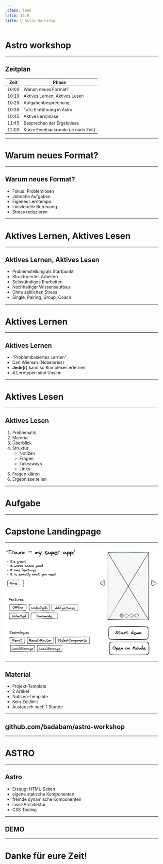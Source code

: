 ```yaml
---
_class: lead
ratio: 16:9
title: 🚀 Astro Workshop
---
```


# Astro workshop

---
<!-- _class: tags block -->

## Zeitplan

| Zeit  | Phase                              |
| ----- | ---------------------------------- |
| 10:00 | Warum neues Format?                |
| 10:10 | Aktives Lernen, Aktives Lesen      |
| 10:25 | Aufgabenbesprechung                |
| 10:35 | Talk: Einführung in Astro          |
| 10:45 | Aktive Lernphase                   |
| 11:45 | Besprechen der Ergebnisse          |
| 12:00 | Kurze Feedbackrunde (je nach Zeit) |

---
<!-- _class: lead -->

# Warum neues Format?

---
<!-- _class: tags blocks -->
<!-- _footer: 10:00 - 10:10 -->

## Warum neues Format?

 * Fokus: Problemlösen
 * Jobnahe Aufgaben
 * Eigenes Lerntempo
 * Individuelle Betreuung
 * Stress reduzieren

---
<!-- _class: lead -->
<!-- _footer: (1/3) 10:10 - 10:25 -->

# Aktives Lernen, Aktives Lesen

---
<!-- _class: tags blocks -->

## Aktives Lernen, Aktives Lesen

 * Problemstellung als Startpunkt
 * Strukturiertes Arbeiten
 * Selbständiges Erarbeiten
 * Nachhaltiger Wissensaufbau
 * Ohne zeitlichen Stress
 * Single, Pairing, Group, Coach

---
<!-- _class: sublead tags -->
<!-- _footer: (2/3) 10:10 - 10:25 -->

# Aktives Lernen

---
<!-- _class: tags blocks -->

## Aktives Lernen

 * "Problembasiertes Lernen"
 * Carl Wieman (Nobelpreis)
 * **Jede(r)** kann so Komplexes erlernen
 * 4 Lerntypen sind Unsinn

---
<!-- _class: sublead tags -->
<!-- _footer: (3/3) 10:10 - 10:25 -->

# Aktives Lesen

---
<!-- _class: tags  -->

## Aktives Lesen

1) Problematik
2) Material
3) Überblick
4) Struktur
   * Notizen
   * Fragen
   * Takeaways
   * Links
5) Fragen klären
6) Ergebnisse teilen

---
<!-- _class: lead -->
<!-- _footer: 10:25 - 10:35 -->

# Aufgabe

---
<!-- _class: sublead -->
<!-- _footer: 10:25 - 10:35 -->
# Capstone Landingpage

---
!['traxx-design'](traxx-design.png)

---
<!-- _class: tags blocks -->
<!-- _footer: 10:25 - 10:35 -->

## Material

 * Projekt-Template
 * 2 Artikel
 * Notizen-Template
 * Kein Zeitlimit
 * Austausch nach 1 Stunde

---
<!-- _class: sublead -->

##  github.com/badabam/astro-workshop

---
<!-- _class: lead -->
<!-- _footer: 10:25 - 10:35 -->

# ASTRO

---
<!-- _class: tags -->
## Astro
* Erzeugt HTML-Seiten
* eigene statische Komponenten
* fremde dynamische Komponenten
* Insel-Architektur
* CSS Tooling

---
<!-- _class: sublead -->

## DEMO

---

<!-- _class: sublead -->

# Danke für eure Zeit!
